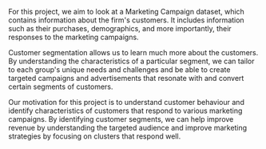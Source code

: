 For this project, we aim to look at a Marketing Campaign dataset, which contains information about the firm's customers. It includes information such as their purchases, demographics, and more importantly, their responses to the marketing campaigns.

Customer segmentation allows us to learn much more about the customers. By understanding the characteristics of a particular segment, we can tailor to each group's unique needs and challenges and be able to create targeted campaigns and advertisements that resonate with and convert certain segments of customers.

Our motivation for this project is to understand customer behaviour and identify characteristics of customers that respond to various marketing campaigns. By identifying customer segments, we can help improve revenue by understanding the targeted audience and improve marketing strategies by focusing on clusters that respond well.
